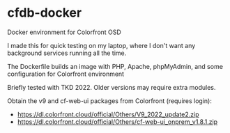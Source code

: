 # cfdb-docker
Docker environment for Colorfront OSD

I made this for quick testing on my laptop, where I don't want any background services running all the time.  

The Dockerfile builds an image with PHP, Apache, phpMyAdmin, and some configuration for Colorfront environment

Briefly tested with TKD 2022.  Older versions may require extra modules.

Obtain the v9 and cf-web-ui packages from Colorfront (requires login):
- https://dl.colorfront.cloud/official/Others/V9_2022_update2.zip
- https://dl.colorfront.cloud/official/Others/cf-web-ui_onprem_v1.8.1.zip
